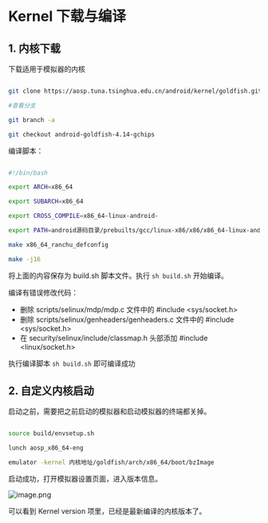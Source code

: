 # Kernel 下载与编译

## 1. 内核下载

下载适用于模拟器的内核

```bash

git clone https://aosp.tuna.tsinghua.edu.cn/android/kernel/goldfish.git

#查看分支

git branch -a

git checkout android-goldfish-4.14-gchips 

```

编译脚本：

```bash

#!/bin/bash

export ARCH=x86_64

export SUBARCH=x86_64

export CROSS_COMPILE=x86_64-linux-android-

export PATH=android源码目录/prebuilts/gcc/linux-x86/x86/x86_64-linux-android-4.9/bin:$PATH

make x86_64_ranchu_defconfig

make -j16

```

将上面的内容保存为 build.sh 脚本文件。执行 `sh build.sh` 开始编译。

编译有错误修改代码：

* 删除 scripts/selinux/mdp/mdp.c 文件中的  #include <sys/socket.h>
* 删除 scripts/selinux/genheaders/genheaders.c 文件中的  #include <sys/socket.h>
* 在 security/selinux/include/classmap.h 头部添加 #include <linux/socket.h>

执行编译脚本 `sh build.sh` 即可编译成功

## 2. 自定义内核启动

启动之前，需要把之前启动的模拟器和启动模拟器的终端都关掉。

```bash

source build/envsetup.sh

lunch aosp_x86_64-eng

emulator -kernel 内核地址/goldfish/arch/x86_64/boot/bzImage

```

启动成功，打开模拟器设置页面，进入版本信息。

![image.png](https://p3-juejin.byteimg.com/tos-cn-i-k3u1fbpfcp/6c95abb0c5ba4b668b001b9f3bdcbc77~tplv-k3u1fbpfcp-zoom-1.image)

可以看到 Kernel version 项里，已经是最新编译的内核版本了。

